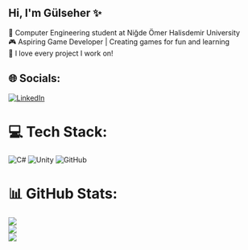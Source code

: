 ## Hi, I'm Gülseher ✨

🧠 Computer Engineering student at Niğde Ömer Halisdemir University <br/>
🎮 Aspiring Game Developer | Creating games for fun and learning <br/>
💖 I love every project I work on! <br/>


## 🌐 Socials:
[![LinkedIn](https://img.shields.io/badge/LinkedIn-%230077B5.svg?logo=linkedin&logoColor=white)](https://linkedin.com/in/glshryldrm) 

# 💻 Tech Stack:
![C#](https://img.shields.io/badge/c%23-%23239120.svg?style=for-the-badge&logo=csharp&logoColor=white) ![Unity](https://img.shields.io/badge/unity-%23000000.svg?style=for-the-badge&logo=unity&logoColor=white) ![GitHub](https://img.shields.io/badge/github-%23121011.svg?style=for-the-badge&logo=github&logoColor=white)
# 📊 GitHub Stats:
![](https://github-readme-stats.vercel.app/api?username=glshryldrm&theme=gruvbox_light&hide_border=true&include_all_commits=true&count_private=true)<br/>
![](https://nirzak-streak-stats.vercel.app/?user=glshryldrm&theme=gruvbox_light&hide_border=true)<br/>
![](https://github-readme-stats.vercel.app/api/top-langs/?username=glshryldrm&theme=gruvbox_light&hide_border=true&include_all_commits=true&count_private=true&layout=compact)

<!-- Proudly created with GPRM ( https://gprm.itsvg.in ) -->
